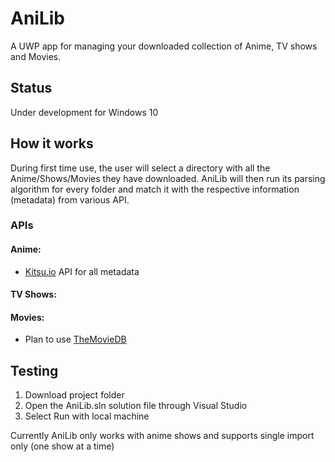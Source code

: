 # AniLib
A UWP app for managing your downloaded collection of Anime, TV shows and Movies.

## Status
Under development for Windows 10

## How it works

During first time use, the user will select a directory with all the Anime/Shows/Movies they have downloaded.
AniLib will then run its parsing algorithm for every folder and match it with the respective information (metadata) from various API.

### APIs
#### Anime:
- [Kitsu.io](https://www.kitsu.io) API for all metadata

#### TV Shows:

#### Movies:
- Plan to use [TheMovieDB](https://www.themoviedb.org)

## Testing
1. Download project folder
2. Open the AniLib.sln solution file through Visual Studio
3. Select Run with local machine

Currently AniLib only works with anime shows and supports single import only (one show at a time) 
